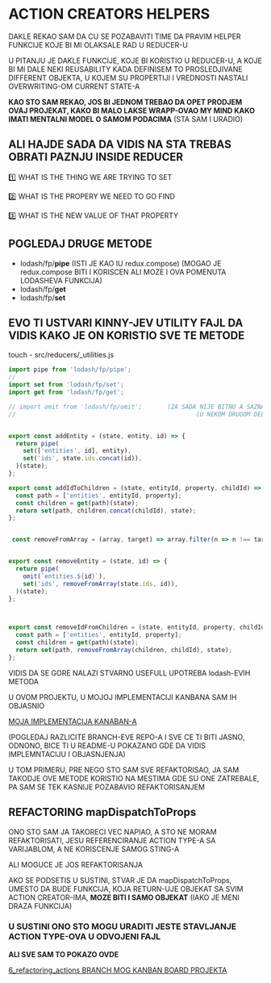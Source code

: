 # ACTION CREATORS HELPERS

DAKLE REKAO SAM DA CU SE POZABAVITI TIME DA PRAVIM HELPER FUNKCIJE KOJE BI MI OLAKSALE RAD U REDUCER-U

U PITANJU JE DAKLE FUNKCIJE, KOJE BI KORISTIO U REDUCER-U, A KOJE BI MI DALE NEKI REUSABILITY KADA DEFINISEM TO PROSLEDJIVANE DIFFERENT OBJEKTA, U KOJEM SU PROPERTIJI I VREDNOSTI NASTALI OVERWRITING-OM CURRENT STATE-A

**KAO STO SAM REKAO, JOS BI JEDNOM TREBAO DA OPET PRODJEM OVAJ PROJEKAT, KAKO BI MALO LAKSE WRAPP-OVAO MY MIND KAKO IMATI MENTALNI MODEL O SAMOM PODACIMA** (STA SAM I URADIO)

## ALI HAJDE SADA DA VIDIS NA STA TREBAS OBRATI PAZNJU INSIDE REDUCER

:one: WHAT IS THE THING WE ARE TRYING TO SET

:two: WHAT IS THE PROPERY WE NEED TO GO FIND

:three: WHAT IS THE NEW VALUE OF THAT PROPERTY

## POGLEDAJ DRUGE METODE

- lodash/fp/**pipe** (ISTI JE KAO IU redux.compose) (MOGAO JE redux.compose BITI I KORISCEN ALI MOZE I OVA POMENUTA LODASHEVA FUNKCIJA)
- lodash/fp/**get**
- lodash/fp/**set**

## EVO TI USTVARI KINNY-JEV UTILITY FAJL DA VIDIS KAKO JE ON KORISTIO SVE TE METODE

touch - src/reducers/_utilities.js

```javascript
import pipe from 'lodash/fp/pipe';
//
import set from 'lodash/fp/set';
import get from 'lodash/fp/get';

// import omit from 'lodash/fp/omit';       (ZA SADA NIJE BITNO A SAZNACES KASNIJE ZASTO JESTE)
//                                                  (U NEKOM DRUGOM DELU OVOG WORKSHOP-A)


export const addEntity = (state, entity, id) => {
  return pipe(
    set(['entities', id], entity),
    set('ids', state.ids.concat(id)),
  )(state);
};

export const addIdToChildren = (state, entityId, property, childId) => {
  const path = ['entities', entityId, property];
  const children = get(path)(state);
  return set(path, children.concat(childId), state);
};


 const removeFromArray = (array, target) => array.filter(n => n !== target);


export const removeEntity = (state, id) => {
  return pipe(
    omit(`entities.${id}`),
    set('ids', removeFromArray(state.ids, id)),
  )(state);
};



export const removeIdFromChildren = (state, entityId, property, childId) => {
  const path = ['entities', entityId, property];
  const children = get(path)(state);
  return set(path, removeFromArray(children, childId), state);
};
```

VIDIS DA SE GORE NALAZI STVARNO USEFULL UPOTREBA lodash-EVIH METODA

U OVOM PROJEKTU, U MOJOJ IMPLEMENTACIJI KANBANA SAM IH OBJASNIO 

[MOJA IMPLEMENTACIJA KANABAN-A](https://github.com/Rade58/kanban_redux_lodash_helpers)

(POGLEDAJ RAZLICITE BRANCH-EVE REPO-A I SVE CE TI BITI JASNO, ODNONO, BICE TI U README-U POKAZANO GDE DA VIDIS IMPLEMNTACIJU I OBJASNJENJA)

U TOM PRIMERU, PRE NEGO STO SAM SVE REFAKTORISAO, JA SAM TAKODJE OVE METODE KORISTIO NA MESTIMA GDE SU ONE ZATREBALE, PA SAM SE TEK KASNIJE POZABAVIO REFAKTORISANJEM

## REFACTORING mapDispatchToProps

ONO STO SAM JA TAKORECI VEC NAPIAO, A STO NE MORAM REFAKTORISATI, JESU REFERENCIRANJE ACTION TYPE-A SA VARIJABLOM, A NE KORISCENJE SAMOG STING-A

ALI MOGUCE JE JOS REFAKTORISANJA

AKO SE PODSETIS U SUSTINI, STVAR JE DA mapDispatchToProps, UMESTO DA BUDE FUNKCIJA, KOJA RETURN-UJE OBJEKAT SA SVIM ACTION CREATOR-IMA, **MOZE BITI I SAMO OBJEKAT** (IAKO JE MENI DRAZA FUNKCIJA)

### U SUSTINI ONO STO MOGU URADITI JESTE STAVLJANJE ACTION TYPE-OVA U ODVOJENI FAJL

**ALI SVE SAM TO POKAZO OVDE**

[6_refactoring_actions BRANCH MOG KANBAN BOARD PROJEKTA](https://github.com/Rade58/kanban_redux_lodash_helpers/tree/6_refactoring_actions)


